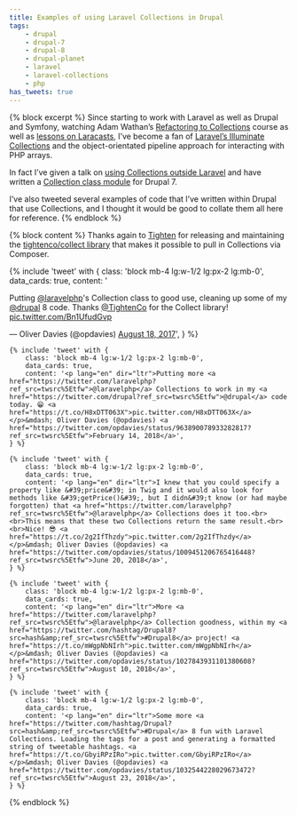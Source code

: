 ```yaml
---
title: Examples of using Laravel Collections in Drupal
tags:
    - drupal
    - drupal-7
    - drupal-8
    - drupal-planet
    - laravel
    - laravel-collections
    - php
has_tweets: true
---
```

{% block excerpt %}
Since starting to work with Laravel as well as Drupal and Symfony, watching Adam Wathan’s [Refactoring to Collections][0] course as well as [lessons on Laracasts][6], I’ve become a fan of [Laravel’s Illuminate Collections][1] and the object-orientated pipeline approach for interacting with PHP arrays.

In fact I’ve given a talk on [using Collections outside Laravel][2] and have written a [Collection class module][3] for Drupal 7.

I’ve also tweeted several examples of code that I’ve written within Drupal that use Collections, and I thought it would be good to collate them all here for reference.
{% endblock %}

{% block content %}
Thanks again to [Tighten][4] for releasing and maintaining the [tightenco/collect library][5] that makes it possible to pull in Collections via Composer.

<div class="lg:flex lg:flex-wrap lg:-mx-4">
    {% include 'tweet' with {
        class: 'block mb-4 lg:w-1/2 lg:px-2 lg:mb-0',
        data_cards: true,
        content: '<p lang="en" dir="ltr">Putting <a href="https://twitter.com/laravelphp?ref_src=twsrc%5Etfw">@laravelphp</a>&#39;s Collection class to good use, cleaning up some of my <a href="https://twitter.com/drupal?ref_src=twsrc%5Etfw">@drupal</a> 8 code. Thanks <a href="https://twitter.com/TightenCo?ref_src=twsrc%5Etfw">@TightenCo</a> for the Collect library! <a href="https://t.co/Bn1UfudGvp">pic.twitter.com/Bn1UfudGvp</a></p>&mdash; Oliver Davies (@opdavies) <a href="https://twitter.com/opdavies/status/898577157193998337?ref_src=twsrc%5Etfw">August 18, 2017</a>',
    } %}

    {% include 'tweet' with {
        class: 'block mb-4 lg:w-1/2 lg:px-2 lg:mb-0',
        data_cards: true,
        content: '<p lang="en" dir="ltr">Putting more <a href="https://twitter.com/laravelphp?ref_src=twsrc%5Etfw">@laravelphp</a> Collections to work in my <a href="https://twitter.com/drupal?ref_src=twsrc%5Etfw">@drupal</a> code today. 😁 <a href="https://t.co/H8xDTT063X">pic.twitter.com/H8xDTT063X</a></p>&mdash; Oliver Davies (@opdavies) <a href="https://twitter.com/opdavies/status/963890078933282817?ref_src=twsrc%5Etfw">February 14, 2018</a>',
    } %}

    {% include 'tweet' with {
        class: 'block mb-4 lg:w-1/2 lg:px-2 lg:mb-0',
        data_cards: true,
        content: '<p lang="en" dir="ltr">I knew that you could specify a property like &#39;price&#39; in Twig and it would also look for methods like &#39;getPrice()&#39;, but I didn&#39;t know (or had maybe forgotten) that <a href="https://twitter.com/laravelphp?ref_src=twsrc%5Etfw">@laravelphp</a> Collections does it too.<br><br>This means that these two Collections return the same result.<br><br>Nice! 😎 <a href="https://t.co/2g2IfThzdy">pic.twitter.com/2g2IfThzdy</a></p>&mdash; Oliver Davies (@opdavies) <a href="https://twitter.com/opdavies/status/1009451206765416448?ref_src=twsrc%5Etfw">June 20, 2018</a>',
    } %}

    {% include 'tweet' with {
        class: 'block mb-4 lg:w-1/2 lg:px-2 lg:mb-0',
        data_cards: true,
        content: '<p lang="en" dir="ltr">More <a href="https://twitter.com/laravelphp?ref_src=twsrc%5Etfw">@laravelphp</a> Collection goodness, within my <a href="https://twitter.com/hashtag/Drupal8?src=hash&amp;ref_src=twsrc%5Etfw">#Drupal8</a> project! <a href="https://t.co/mWgpNbNIrh">pic.twitter.com/mWgpNbNIrh</a></p>&mdash; Oliver Davies (@opdavies) <a href="https://twitter.com/opdavies/status/1027843931101380608?ref_src=twsrc%5Etfw">August 10, 2018</a>',
    } %}

    {% include 'tweet' with {
        class: 'block mb-4 lg:w-1/2 lg:px-2 lg:mb-0',
        data_cards: true,
        content: '<p lang="en" dir="ltr">Some more <a href="https://twitter.com/hashtag/Drupal?src=hash&amp;ref_src=twsrc%5Etfw">#Drupal</a> 8 fun with Laravel Collections. Loading the tags for a post and generating a formatted string of tweetable hashtags. <a href="https://t.co/GbyiRPzIRo">pic.twitter.com/GbyiRPzIRo</a></p>&mdash; Oliver Davies (@opdavies) <a href="https://twitter.com/opdavies/status/1032544228029673472?ref_src=twsrc%5Etfw">August 23, 2018</a>',
    } %}
</div>
{% endblock %}

[0]: https://adamwathan.me/refactoring-to-collections
[1]: https://laravel.com/docs/collections
[2]: /talks/using-laravel-collections-outside-laravel
[3]: https://www.drupal.org/project/collection_class
[4]: https://tighten.co
[5]: https://packagist.org/packages/tightenco/collect
[6]: https://laracasts.com/series/how-do-i/episodes/18
